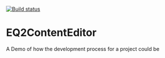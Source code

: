 [![Build status](https://ci.appveyor.com/api/projects/status/pug9bl71bpu6whhj?svg=true)](https://ci.appveyor.com/project/PaulDevenney/eq2contenteditor)

# EQ2ContentEditor
A Demo of how the development process for a project could be

